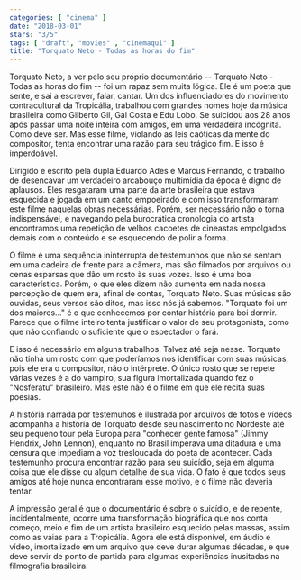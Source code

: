 ```yaml
---
categories: [ "cinema" ]
date: "2018-03-01"
stars: "3/5"
tags: [ "draft", "movies" , "cinemaqui" ]
title: "Torquato Neto - Todas as horas do fim"
---
```

Torquato Neto, a ver pelo seu próprio documentário -- Torquato Neto -
Todas as horas do fim -- foi um rapaz sem muita lógica. Ele é um poeta
que sente, e sai a escrever, falar, cantar. Um dos influenciadores do
movimento contracultural da Tropicália, trabalhou com grandes nomes
hoje da música brasileira como Gilberto Gil, Gal Costa e Edu Lobo. Se
suicidou aos 28 anos após passar uma noite inteira com amigos, em uma
verdadeira incógnita. Como deve ser. Mas esse filme, violando as leis
caóticas da mente do compositor, tenta encontrar uma razão para seu
trágico fim. E isso é imperdoável.

Dirigido e escrito pela dupla Eduardo Ades e Marcus Fernando, o trabalho
de desencavar um verdadeiro arcabouço multimídia da época é digno
de aplausos. Eles resgataram uma parte da arte brasileira que estava
esquecida e jogada em um canto empoeirado e com isso transformaram este
filme naquelas obras necessárias. Porém, ser necessário não o torna
indispensável, e navegando pela burocrática cronologia do artista
encontramos uma repetição de velhos cacoetes de cineastas empolgados
demais com o conteúdo e se esquecendo de polir a forma.

O filme é uma sequência ininterrupta de testemunhos que não se sentam
em uma cadeira de frente para a câmera, mas são filmados por arquivos
ou cenas esparsas que dão um rosto às suas vozes. Isso é uma boa
característica. Porém, o que eles dizem não aumenta em nada nossa
percepção de quem era, afinal de contas, Torquato Neto. Suas músicas
são ouvidas, seus versos são ditos, mas isso nós já sabemos. "Torquato
foi um dos maiores..." é o que conhecemos por contar história para
boi dormir. Parece que o filme inteiro tenta justificar o valor de seu
protagonista, como que não confiando o suficiente que o espectador o
fará.

E isso é necessário em alguns trabalhos. Talvez até seja
nesse. Torquato não tinha um rosto com que poderíamos nos identificar
com suas músicas, pois ele era o compositor, não o intérprete. O
único rosto que se repete várias vezes é a do vampiro, sua figura
imortalizada quando fez o "Nosferatu" brasileiro. Mas este não é o
filme em que ele recita suas poesias.

A história narrada por testemuhos e ilustrada por arquivos de fotos
e vídeos acompanha a história de Torquato desde seu nascimento no
Nordeste até seu pequeno tour pela Europa para "conhecer gente famosa"
(Jimmy Hendrix, John Lennon), enquanto no Brasil imperava uma ditadura e
uma censura que impediam a voz tresloucada do poeta de acontecer. Cada
testemunho procura encontrar razão para seu suicídio, seja em alguma
coisa que ele disse ou algum detalhe de sua vida. O fato é que todos
seus amigos até hoje nunca encontraram esse motivo, e o filme não
deveria tentar.

A impressão geral é que o documentário é sobre o suicídio, e de
repente, incidentalmente, ocorre uma transformação biográfica que nos
conta começo, meio e fim de um artista brasileiro esquecido pelas massas,
assim como as vaias para a Tropicália. Agora ele está disponível,
em áudio e vídeo, imortalizado em um arquivo que deve durar algumas
décadas, e que deve servir de ponto de partida para algumas experiências
inusitadas na filmografia brasileira.
